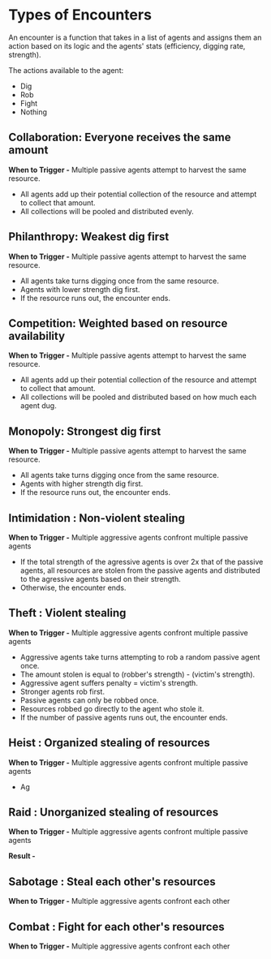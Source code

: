 # Types of Encounters

An encounter is a function that takes in a list of agents and assigns them an action based on its logic and the agents' stats (efficiency, digging rate, strength).

The actions available to the agent:

- Dig
- Rob
- Fight
- Nothing

## Collaboration: Everyone receives the same amount

**When to Trigger -** Multiple passive agents attempt to harvest the same resource.

- All agents add up their potential collection of the resource and attempt to collect that amount.
- All collections will be pooled and distributed evenly.

## Philanthropy: Weakest dig first

**When to Trigger -** Multiple passive agents attempt to harvest the same resource.

- All agents take turns digging once from the same resource.
- Agents with lower strength dig first.
- If the resource runs out, the encounter ends.

## Competition: Weighted based on resource availability

**When to Trigger -** Multiple passive agents attempt to harvest the same resource.

- All agents add up their potential collection of the resource and attempt to collect that amount.
- All collections will be pooled and distributed based on how much each agent dug.

## Monopoly: Strongest dig first

**When to Trigger -** Multiple passive agents attempt to harvest the same resource.

- All agents take turns digging once from the same resource.
- Agents with higher strength dig first.
- If the resource runs out, the encounter ends.

## Intimidation : Non-violent stealing

**When to Trigger -** Multiple aggressive agents confront multiple passive agents

- If the total strength of the agressive agents is over 2x that of the passive agents, all resources are stolen from the passive agents and distributed to the agressive agents based on their strength.
- Otherwise, the encounter ends.

## Theft : Violent stealing

**When to Trigger -** Multiple aggressive agents confront multiple passive agents

- Aggressive agents take turns attempting to rob a random passive agent once.
- The amount stolen is equal to (robber's strength) - (victim's strength).
- Aggressive agent suffers penalty = victim's strength.
- Stronger agents rob first.
- Passive agents can only be robbed once.
- Resources robbed go directly to the agent who stole it.
- If the number of passive agents runs out, the encounter ends.

## Heist : Organized stealing of resources

**When to Trigger -** Multiple aggressive agents confront multiple passive agents

- Ag

## Raid : Unorganized stealing of resources

**When to Trigger -** Multiple aggressive agents confront multiple passive agents

**Result -** 

## Sabotage : Steal each other's resources

**When to Trigger -** Multiple aggressive agents confront each other

 
## Combat : Fight for each other's resources

**When to Trigger -** Multiple aggressive agents confront each other

